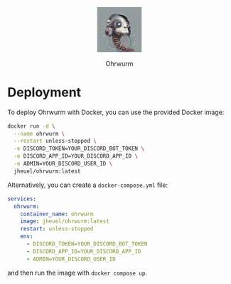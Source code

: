 <p align="center">
  <img alt="Light" src="./docs/logo.png" width="20%">
</p>
<p align="center">
  Ohrwurm
</p>

# Deployment
To deploy Ohrwurm with Docker, you can use the provided Docker image:
```bash
docker run -d \
  --name ohrwurm \
  --restart unless-stopped \
  -e DISCORD_TOKEN=YOUR_DISCORD_BOT_TOKEN \
  -e DISCORD_APP_ID=YOUR_DISCORD_APP_ID \
  -e ADMIN=YOUR_DISCORD_USER_ID \
  jheuel/ohrwurm:latest
```

Alternatively, you can create a `docker-compose.yml` file:
```yaml
services:
  ohrwurm:
    container_name: ohrwurm
    image: jheuel/ohrwurm:latest
    restart: unless-stopped
    env:
      - DISCORD_TOKEN=YOUR_DISCORD_BOT_TOKEN
      - DISCORD_APP_ID=YOUR_DISCORD_APP_ID
      - ADMIN=YOUR_DISCORD_USER_ID
```
and then run the image with `docker compose up`.
